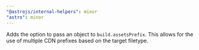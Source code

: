 ```yaml
---
"@astrojs/internal-helpers": minor
"astro": minor
---
```


Adds the option to pass an object to `build.assetsPrefix`. This allows for the use of multiple CDN prefixes based on the target filetype.
